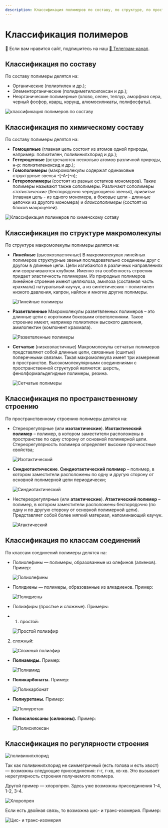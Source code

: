 ```yaml
---
description: Классификация полимеров по составу, по структуре, по пространственному строению, по классам соединений и по регулярности строения.
---
```


# Классификация полимеров


<div class="pagination-nav__link">🙏 Если вам нравится сайт, подпишитесь на наш <a href="https://t.me/+JfpTv9CJlwQ0MThi">🔗 Телеграм-канал</a>.</div>

## Классификация по составу

По составу полимеры делятся на:

* Органические (полиэтилен и др.);
* Элементорганические (полидиметилсилоксан и др.);
* Неорганические полимерные (олово, селен, теллур, аморфная сера, черный фосфор, кварц, корунд, алюмосиликаты, полифосфаты).

![классификация полимеров по составу](images/klassifikatsiya-polimerov/1st_clip_image001.png)

## Классификация по химическому составу

По составу полимеры делятся на:

* **Гомоцепные** (главная цепь состоит из атомов одной природы, например: полиэтилен, поливинилхлорид и др.);
* **Гетероцепные** (встречаются несколько атомов различной природы, н-р: полиэтиленоксид и др.);
* **Гомополимеры** (макромолекулы содержат одинаковые структурные звенья -\[-А-\]-n);
* **Гетерополимеры** (состоят из разных остатков мономеров). Такие полимеры называют также сополимеры. Различают сополимеры *статистические* (беспорядочно чередующиеся звенья), *привитые* (главная цепь - из одного мономера, а боковые цепи - длинные цепочки из другого мономера) и *блоксополимеры* (состоят из блоков макроцепей).

![Классификация полимеров по химечскому сотаву](images/klassifikatsiya-polimerov/1st_clip_image001_0000.png)

## Классификация по структуре макромолекулы

По структуре макромолекулы полимеры делятся на:

* **Линейные** (высокоэластичные) В макромолекулах линейных полимеров структурные звенья последовательно соединены друг с другом в длинные цепи. Цепи изгибаются в различных направлениях или сворачиваются клубком. Именно эта особенность строения придает эластичность полимерам. Из природных полимеров линейное строение имеют целлюлоза, амилоза (составная часть крахмала) натуральный каучук, а из синтетических – полиэтилен низкого давления, капрон, найлон и многие другие полимеры.

    ![Линейные полимеры](images/klassifikatsiya-polimerov/1st_clip_image001_0016.png)

* **Разветвленные** Макромолекулы разветвленных полимеров – это длинные цепи с короткими боковыми ответвлениями. Такое строение имеют, например полиэтилен высокого давления, амилопектин (компонент крахмала).

    ![Разветвленные полимеры](images/klassifikatsiya-polimerov/1st_clip_image001_0014.png)

* **Сетчатые** (низкоэластичные) Макромолекулы сетчатых полимеров представляют собой длинные цепи, связанные (сшитые) поперечными связями. Такая макромолекула имеет три измерения в пространстве. Высокомолекулярными соединениями с пространственной структурой являются: шерсть, фенолформальдегидные полимеры, резина.

    ![Сетчатые полимеры](images/klassifikatsiya-polimerov/1st_clip_image001_0013.png)


## Классификация по пространственному строению

По пространственному строению полимеры делятся на:

* Стереорегулярные (или **изотактические**). **Изотактический полимер** – полимер, в котором заместители расположены в пространстве по одну сторону от основной полимерной цепи. Стереорегулярность полимера определяет высокие прочностные свойства;

    ![Изотактический](images/klassifikatsiya-polimerov/1st_clip_image001_0017.png)

* **Синдиотактические**. **Синдиотактический полимер** – полимер, в котором заместители расположены по одну и другую сторону от основной полимерной цепи периодически;

    ![Синдиотактический](images/klassifikatsiya-polimerov/1st_clip_image001_0018.png)

* Нестереорегулярные (или **атактические**). **Атактический полимер** – полимер, в котором заместители расположены беспорядочно (по одну и по другую сторону от основной полимерной цепи). Представляет собой более мягкий материал, напоминающий каучук.

    ![Атактический](images/klassifikatsiya-polimerov/1st_clip_image001_0019.png)


## Классификация по классам соединений

По классам соединений полимеры делятся на:

* Полиолефины — полимеры, образованные из олефинов (алкенов). Пример:

    ![Полиолефины](images/klassifikatsiya-polimerov/1st_clip_image001_0001.png)

* Полидиены — полимеры, образованные из алкадиенов. Пример:

    ![Полидиены](images/klassifikatsiya-polimerov/1st_clip_image001_0002.png)

* Полиэфиры (простые и сложные). Примеры:
* 1. простой:

    ![Простой полиэфир](images/klassifikatsiya-polimerov/1st_clip_image001_0003.png)

2. сложный:

    ![Сложный полиэфир](images/klassifikatsiya-polimerov/1st_clip_image001_0004.png)

* **Полиамиды.** Пример:

    ![Полиамид](images/klassifikatsiya-polimerov/1st_clip_image001_0005.png)

* **Поликарбонаты.** Пример:

    ![Поликарбонат](images/klassifikatsiya-polimerov/1st_clip_image001_0006.png)

* **Полиуретаны.** Пример:

    ![Полиуретан](images/klassifikatsiya-polimerov/1st_clip_image001_0007.png)

* **Полисилоксаны (силиконы).** Пример:

    ![Полисилоксан](images/klassifikatsiya-polimerov/1st_clip_image001_0008.png)


## Классификация по регулярности строения

![поливинилхлорид](images/klassifikatsiya-polimerov/1st_clip_image001_0009.png)

Так как поливинилхлорид не симметричный (есть голова и есть хвост) — возможны следующие присоединения: г-г, г-хв, хв-хв. Это вызывает нерегулярность строения получаемого полимера.

Другой пример — хлоропрен. Здесь уже возможны присоединения 1-4, 1-2, 3-4.

![Хлоропрен](images/klassifikatsiya-polimerov/1st_clip_image001_0010.png)

Если есть двойная связь, то возможна цис- и транс-изомерия. Пример:

![Цис- и транс-изомерия](images/klassifikatsiya-polimerov/1st_clip_image001_0011.png)

